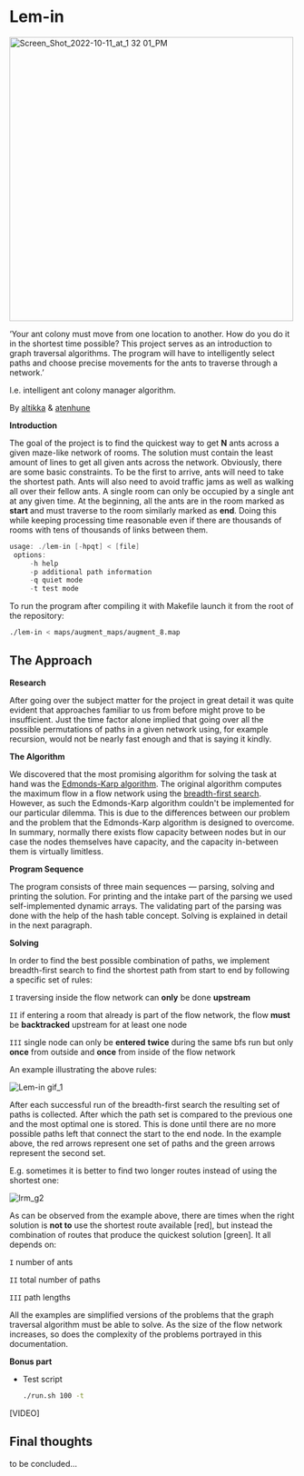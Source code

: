 # Lem-in

<img width="500" alt="Screen_Shot_2022-10-11_at_1 32 01_PM" src="https://user-images.githubusercontent.com/77926655/195675044-988c05e4-90d6-4294-a0e1-a92aa461bfa6.png">

‘Your ant colony must move from one location to another. How do you do it in the shortest time possible? This project serves as an introduction to graph traversal algorithms. The program will have to intelligently select paths and choose precise movements for the ants to traverse through a network.’

I.e. intelligent ant colony manager algorithm.

By [altikka](https://github.com/reviisori) & [atenhune](https://github.com/atenhune)

**Introduction**

The goal of the project is to find the quickest way to get **N** ants across a given maze-like network of rooms. The solution must contain the least amount of lines to get all given ants across the network. Obviously, there are some basic constraints. To be the first to arrive, ants will need to take the shortest path. Ants will also need to avoid traffic jams as well as walking all over their fellow ants. A single room can only be occupied by a single ant at any given time. At the beginning, all the ants are in the room marked as **start** and must traverse to the room similarly marked as **end**. Doing this while keeping processing time reasonable even if there are thousands of rooms with tens of thousands of links between them.

```c
usage: ./lem-in [-hpqt] < [file]
 options:
	 -h	help
	 -p	additional path information
	 -q	quiet mode
	 -t	test mode
```

To run the program after compiling it with Makefile launch it from the root of the repository:

```bash
./lem-in < maps/augment_maps/augment_8.map
```

## **The Approach**

**Research**

After going over the subject matter for the project in great detail it was quite evident that approaches familiar to us from before might prove to be insufficient. Just the time factor alone implied that going over all the possible permutations of paths in a given network using, for example recursion, would not be nearly fast enough and that is saying it kindly. 

**The Algorithm**

We discovered that the most promising algorithm for solving the task at hand was the [Edmonds-Karp algorithm](https://en.wikipedia.org/wiki/Edmonds%E2%80%93Karp_algorithm). The original algorithm computes the maximum flow in a flow network using the [breadth-first search](https://en.wikipedia.org/wiki/Breadth-first_search). However, as such the Edmonds-Karp algorithm couldn't be implemented for our particular dilemma. This is due to the differences between our problem and the problem that the Edmonds-Karp algorithm is designed to overcome. In summary, normally there exists flow capacity between nodes but in our case the nodes themselves have capacity, and the capacity in-between them is virtually limitless.

**Program Sequence**

The program consists of three main sequences — parsing, solving and printing the solution. For printing and the intake part of the parsing we used self-implemented dynamic arrays. The validating part of the parsing was done with the help of the hash table concept. Solving is explained in detail in the next paragraph.

**Solving**

In order to find the best possible combination of paths, we implement breadth-first search to find the shortest path from start to end by following a specific set of rules:

`I` traversing inside the flow network can **only** be done **upstream**

`II` if entering a room that already is part of the flow network, the flow **must** be **backtracked** upstream for at least one node

`III` single node can only be **entered** **twice** during the same bfs run but only **once** from outside and **once** from inside of the flow network

An example illustrating the above rules:

![Lem-in gif_1](https://user-images.githubusercontent.com/77926655/195675245-ef34133f-8aa7-4559-bf64-dc07f646292b.gif)

After each successful run of the breadth-first search the resulting set of paths is collected. After which the path set is compared to the previous one and the most optimal one is stored. This is done until there are no more possible paths left that connect the start to the end node. In the example above, the red arrows represent one set of paths and the green arrows represent the second set.

E.g. sometimes it is better to find two longer routes instead of using the shortest one:

![lrm_g2](https://user-images.githubusercontent.com/77926655/195675450-77109f47-24d1-44d7-8c55-96f7a089df89.gif)

As can be observed from the example above, there are times when the right solution is **not to** use the shortest route available [red], but instead the combination of routes that produce the quickest solution [green]. It all depends on:

`I` number of ants

`II` total number of paths

`III` path lengths

All the examples are simplified versions of the problems that the graph traversal algorithm must be able to solve. As the size of the flow network increases, so does the complexity of the problems portrayed in this documentation.

**Bonus part**

- Test script
    
    ```bash
    ./run.sh 100 -t
    ```
    

[VIDEO]

## **Final thoughts**

to be concluded…
